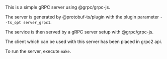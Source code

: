 This is a simple gRPC server using @grpc/grpc-js.

The server is generated by @protobuf-ts/plugin with the plugin 
parameter `--ts_opt server_grpc1`.

The service is then served by a gRPC server setup with 
@grpc/grpc-js.

The client which can be used with this server has been placed in grpc2 api. 

To run the server, execute `make`.
